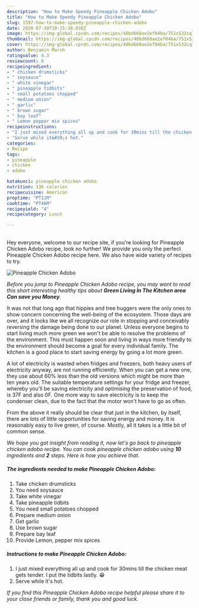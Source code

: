 ```yaml
---
description: "How to Make Speedy Pineapple Chicken Adobo"
title: "How to Make Speedy Pineapple Chicken Adobo"
slug: 1597-how-to-make-speedy-pineapple-chicken-adobo
date: 2020-07-30T10:15:38.038Z
image: https://img-global.cpcdn.com/recipes/40bd668ae2ef04ba/751x532cq70/pineapple-chicken-adobo-recipe-main-photo.jpg
thumbnail: https://img-global.cpcdn.com/recipes/40bd668ae2ef04ba/751x532cq70/pineapple-chicken-adobo-recipe-main-photo.jpg
cover: https://img-global.cpcdn.com/recipes/40bd668ae2ef04ba/751x532cq70/pineapple-chicken-adobo-recipe-main-photo.jpg
author: Benjamin Marsh
ratingvalue: 4.3
reviewcount: 8
recipeingredient:
- " chicken drumsticks"
- " soysauce"
- " white vinegar"
- " pineapple tidbits"
- " small potatoes chopped"
- " medium onion"
- " garlic"
- " brown sugar"
- " bay leaf"
- " Lemon pepper mix spices"
recipeinstructions:
- "I just mixed everything all up and cook for 30mins till the chicken meat gets tender. I put the tidbits lastly. 😁"
- "Serve while it&#39;s hot."
categories:
- Recipe
tags:
- pineapple
- chicken
- adobo

katakunci: pineapple chicken adobo 
nutrition: 136 calories
recipecuisine: American
preptime: "PT11M"
cooktime: "PT46M"
recipeyield: "4"
recipecategory: Lunch

---
```

<br>
Hey everyone, welcome to our recipe site, if you're looking for Pineapple Chicken Adobo recipe, look no further! We provide you only the perfect Pineapple Chicken Adobo recipe here. We also have wide variety of recipes to try.
<br>


![Pineapple Chicken Adobo](https://img-global.cpcdn.com/recipes/40bd668ae2ef04ba/751x532cq70/pineapple-chicken-adobo-recipe-main-photo.jpg)

<i>Before you jump to Pineapple Chicken Adobo recipe, you may want to read this short interesting healthy tips about 
<strong>Green Living In The Kitchen area Can save you Money</strong>.</i>
</br>

It was not that long ago that hippies and tree huggers were the only ones to show concern concerning the well-being of the ecosystem. Those days are over, and it looks like we all recognize our role in stopping and conceivably reversing the damage being done to our planet. Unless everyone begins to start living much more green we won't be able to resolve the problems of the environment. This must happen soon and living in ways more friendly to the environment should become a goal for every individual family. The kitchen is a good place to start saving energy by going a lot more green.

A lot of electricity is wasted when fridges and freezers, both heavy users of electricity anyway, are not running efficiently. When you can get a new one, they use about 60% less than the old versions which might be more than ten years old. The suitable temperature settings for your fridge and freezer, whereby you'll be saving electricity and optimising the preservation of food, is 37F and also 0F. One more way to save electricity is to keep the condenser clean, due to the fact that the motor won't have to go as often.

From the above it really should be clear that just in the kitchen, by itself, there are lots of little opportunities for saving energy and money. It is reasonably easy to live green, of course. Mostly, all it takes is a little bit of common sense.


<i>We hope you got insight from reading it, now let's go back to pineapple chicken adobo recipe. You can cook pineapple chicken adobo using <strong>10</strong> ingredients and <strong>2</strong> steps. Here is how you achieve that.
</i>

##### The ingredients needed to make Pineapple Chicken Adobo:

1. Take  chicken drumsticks
1. You need  soysauce
1. Take  white vinegar
1. Take  pineapple tidbits
1. You need  small potatoes chopped
1. Prepare  medium onion
1. Get  garlic
1. Use  brown sugar
1. Prepare  bay leaf
1. Provide  Lemon, pepper mix spices


##### Instructions to make Pineapple Chicken Adobo:

1. I just mixed everything all up and cook for 30mins till the chicken meat gets tender. I put the tidbits lastly. 😁
1. Serve while it&#39;s hot.


<i>If you find this Pineapple Chicken Adobo recipe helpful please share it to your close friends or family, thank you and good luck.</i>
